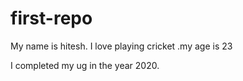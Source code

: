 # first-repo
My name is hitesh. I love playing cricket .my age is 23

I completed my ug in the year 2020.